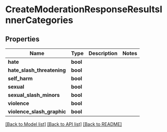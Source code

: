 # CreateModerationResponseResultsInnerCategories

## Properties
Name | Type | Description | Notes
------------ | ------------- | ------------- | -------------
**hate** | **bool** |  | 
**hate_slash_threatening** | **bool** |  | 
**self_harm** | **bool** |  | 
**sexual** | **bool** |  | 
**sexual_slash_minors** | **bool** |  | 
**violence** | **bool** |  | 
**violence_slash_graphic** | **bool** |  | 

[[Back to Model list]](../README.md#documentation-for-models) [[Back to API list]](../README.md#documentation-for-api-endpoints) [[Back to README]](../README.md)


